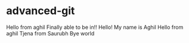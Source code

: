 # advanced-git

Hello from aghil
Finally able to be in!!
Hello! My name is Aghil
Hello from aghil
Tjena from Saurubh
Bye world
